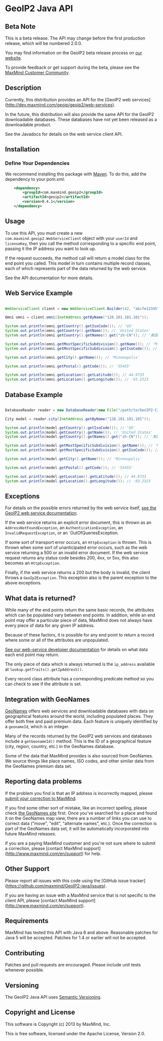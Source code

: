 # GeoIP2 Java API #

## Beta Note ##

This is a beta release. The API may change before the first production
release, which will be numbered 2.0.0.

You may find information on the GeoIP2 beta release process on [our
website](http://www.maxmind.com/en/geoip2_beta).

To provide feedback or get support during the beta, please see the
[MaxMind Customer Community](https://getsatisfaction.com/maxmind).

## Description ##

Currently, this distribution provides an API for the [GeoIP2 web services]
(http://dev.maxmind.com/geoip/geoip2/web-services).

In the future, this distribution will also provide the same API for the
GeoIP2 downloadable databases. These databases have not yet been
released as a downloadable product.

See the Javadocs for details on the web service client API.

## Installation ##

### Define Your Dependencies ###

We recommend installing this package with [Maven](http://maven.apache.org/).
To do this, add the dependency to your pom.xml:

```xml
    <dependency>
        <groupId>com.maxmind.geoip2</groupId>
        <artifactId>geoip2</artifactId>
        <version>0.4.1</version>
    </dependency>
```

## Usage ##

To use this API, you must create a new `com.maxmind.geoip2.WebServiceClient`
object with your `userId` and `licenseKey`, then you call the method
corresponding to a specific end point, passing it the IP address you want to
look up.

If the request succeeds, the method call will return a model class for the end
point you called. This model in turn contains multiple record classes, each of
which represents part of the data returned by the web service.

See the API documentation for more details.

## Web Service Example ##

```java

WebServiceClient client = new WebServiceClient.Builder(42, "abcfe12345").build();

Omni omni = client.omni(InetAddress.getByName("128.101.101.101"));

System.out.println(omni.getCountry().getIsoCode()); // 'US'
System.out.println(omni.getCountry().getName()); // 'United States'
System.out.println(omni.getCountry().getNames().get("zh-CN")); // '美国'

System.out.println(omni.getMostSpecificSubdivision().getName()); // 'Minnesota'
System.out.println(omni.getMostSpecificSubdivision().getIsoCode()); // 'MN'

System.out.println(omni.getCity().getName()); // 'Minneapolis'

System.out.println(omni.getPostal().getCode()); // '55455'

System.out.println(omni.getLocation().getLatitude()); // 44.9733
System.out.println(omni.getLocation().getLongitude()); // -93.2323

```

## Database Example ##

```java

DatabaseReader reader = new DatabaseReader(new File("/path/to/GeoIP2-City.mmdb");

City model = reader.city(InetAddress.getByName("128.101.101.101"));

System.out.println(model.getCountry().getIsoCode()); // 'US'
System.out.println(model.getCountry().getName()); // 'United States'
System.out.println(model.getCountry().getNames().get("zh-CN")); // '美国'

System.out.println(model.getMostSpecificSubdivision().getName()); // 'Minnesota'
System.out.println(model.getMostSpecificSubdivision().getIsoCode()); // 'MN'

System.out.println(model.getCity().getName()); // 'Minneapolis'

System.out.println(model.getPostal().getCode()); // '55455'

System.out.println(model.getLocation().getLatitude()); // 44.9733
System.out.println(model.getLocation().getLongitude()); // -93.2323

```


## Exceptions ##

For details on the possible errors returned by the web service itself, [see
the GeoIP2 web service documentation](http://dev.maxmind.com/geoip2/geoip/web-services).

If the web service returns an explicit error document, this is thrown as an
`AddressNotFoundException`, an `AuthenticationException`, an
`InvalidRequestException`, or an `OutOfQueriesException.

If some sort of transport error occurs, an `HttpException` is thrown. This
is thrown when some sort of unanticipated error occurs, such as the web
service returning a 500 or an invalid error document. If the web service
request returns any status code besides 200, 4xx, or 5xx, this also becomes
an `HttpException`.

Finally, if the web service returns a 200 but the body is invalid, the client
throws a `GeoIp2Exception`. This exception also is the parent exception to
the above exceptions.

## What data is returned? ##

While many of the end points return the same basic records, the attributes
which can be populated vary between end points. In addition, while an end
point may offer a particular piece of data, MaxMind does not always have every
piece of data for any given IP address.

Because of these factors, it is possible for any end point to return a record
where some or all of the attributes are unpopulated.

[See our web-service developer
documentation](http://dev.maxmind.com/geoip/geoip2/web-services) for
details on what data each end point may return.

The only piece of data which is always returned is the ```ip_address```
available at ```lookup.getTraits().getIpAddresS()```.

Every record class attribute has a corresponding predicate method so you can
check to see if the attribute is set.

## Integration with GeoNames ##

[GeoNames](http://www.geonames.org/) offers web services and downloadable
databases with data on geographical features around the world, including
populated places. They offer both free and paid premium data. Each
feature is uniquely identified by a `geonameId`, which is an integer.

Many of the records returned by the GeoIP2 web services and databases
include a `getGeonameId()` method. This is the ID of a geographical
feature (city, region, country, etc.) in the GeoNames database.

Some of the data that MaxMind provides is also sourced from GeoNames. We
source things like place names, ISO codes, and other similar data from
the GeoNames premium data set.

## Reporting data problems ##

If the problem you find is that an IP address is incorrectly mapped,
please
[submit your correction to MaxMind](http://www.maxmind.com/en/correction).

If you find some other sort of mistake, like an incorrect spelling,
please check [the GeoNames site](http://www.geonames.org/) first. Once
you've searched for a place and found it on the GeoNames map view, there
are a number of links you can use to correct data ("move", "edit",
"alternate names", etc.). Once the correction is part of the GeoNames
data set, it will be automatically incorporated into future MaxMind
releases.

If you are a paying MaxMind customer and you're not sure where to submit
a correction, please [contact MaxMind support]
(http://www.maxmind.com/en/support) for help.

## Other Support ##

Please report all issues with this code using the [GitHub issue tracker]
(https://github.com/maxmind/GeoIP2-java/issues).

If you are having an issue with a MaxMind service that is not specific
to the client API, please [contact MaxMind support]
(http://www.maxmind.com/en/support).

## Requirements  ##

MaxMind has tested this API with Java 6 and above. Reasonable patches
for Java 5 will be accepted. Patches for 1.4 or earlier will not be
accepted.

## Contributing ##

Patches and pull requests are encouraged. Please include unit tests
whenever possible.

## Versioning ##

The GeoIP2 Java API uses [Semantic Versioning](http://semver.org/).

## Copyright and License ##

This software is Copyright (c) 2013 by MaxMind, Inc.

This is free software, licensed under the Apache License, Version 2.0.
